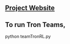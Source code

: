 ## [Project Website](https://andranik-sahakyan.github.io/team-tron-rl/)
 
## To run Tron Teams,
python teamTronRL.py
